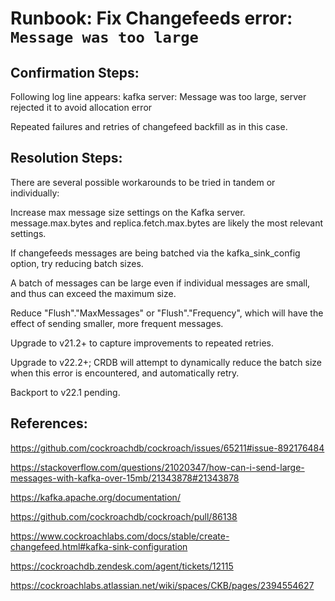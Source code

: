 # Runbook: Fix Changefeeds error: `Message was too large`
## Confirmation Steps:

Following log line appears: kafka server: Message was too large, server rejected it to avoid allocation error  

Repeated failures and retries of changefeed backfill as in this case. 

## Resolution Steps:

There are several possible workarounds to be tried in tandem or individually:

Increase max message size settings on the Kafka server. message.max.bytes and replica.fetch.max.bytes are likely the most relevant settings.

If changefeeds messages are being batched via the kafka_sink_config option, try reducing batch sizes.

A batch of messages can be large even if individual messages are small, and thus can exceed the maximum size.

Reduce "Flush"."MaxMessages" or "Flush"."Frequency", which will have the effect of sending smaller, more frequent messages.

Upgrade to v21.2+ to capture improvements to repeated retries.

Upgrade to v22.2+; CRDB will attempt to dynamically reduce the batch size when this error is encountered, and automatically retry.

Backport to v22.1 pending.

## References:

https://github.com/cockroachdb/cockroach/issues/65211#issue-892176484 

https://stackoverflow.com/questions/21020347/how-can-i-send-large-messages-with-kafka-over-15mb/21343878#21343878 

https://kafka.apache.org/documentation/ 

https://github.com/cockroachdb/cockroach/pull/86138 

https://www.cockroachlabs.com/docs/stable/create-changefeed.html#kafka-sink-configuration 

https://cockroachdb.zendesk.com/agent/tickets/12115

https://cockroachlabs.atlassian.net/wiki/spaces/CKB/pages/2394554627 